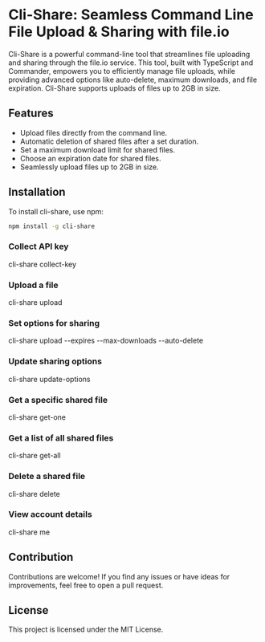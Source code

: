 # Cli-Share: Seamless Command Line File Upload & Sharing with file.io

Cli-Share is a powerful command-line tool that streamlines file uploading and sharing through the file.io service. This tool, built with TypeScript and Commander, empowers you to efficiently manage file uploads, while providing advanced options like auto-delete, maximum downloads, and file expiration. Cli-Share supports uploads of files up to 2GB in size.

## Features

- Upload files directly from the command line.
- Automatic deletion of shared files after a set duration.
- Set a maximum download limit for shared files.
- Choose an expiration date for shared files.
- Seamlessly upload files up to 2GB in size.

## Installation

To install cli-share, use npm:

```bash
npm install -g cli-share

```

### Collect API key

cli-share collect-key

### Upload a file

cli-share upload <file-path>

### Set options for sharing

cli-share upload <file-path> --expires <expiry-date> --max-downloads <max-downloads> --auto-delete

### Update sharing options

cli-share update-options <file-id>

### Get a specific shared file

cli-share get-one <file-id>

### Get a list of all shared files

cli-share get-all

### Delete a shared file

cli-share delete <file-id>

### View account details

cli-share me

## Contribution

Contributions are welcome! If you find any issues or have ideas for improvements, feel free to open a pull request.

## License

This project is licensed under the MIT License.
